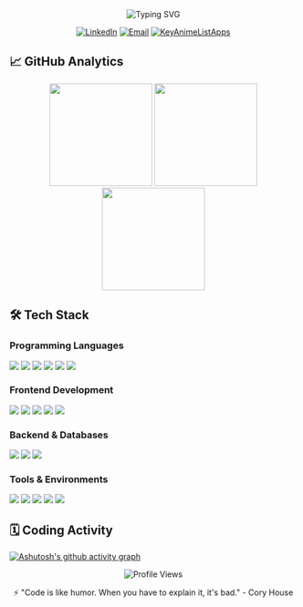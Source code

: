 <!-- Header Section -->
<div align="center">
  <img src="https://readme-typing-svg.demolab.com?font=Fira+Code&weight=600&size=24&duration=4000&pause=1000&color=1D9BF7&center=true&vCenter=true&width=435&lines=Full+Stack+Developer;Cyber+Security+Specialist;Open+Source+Contributor" alt="Typing SVG" />
  
  [![LinkedIn](https://img.shields.io/badge/LinkedIn-Profile-blue?style=flat-square&logo=linkedin)](https://linkedin.com/in/yourprofile)
  [![Email](https://img.shields.io/badge/Email-Contact-red?style=flat-square&logo=gmail)](mailto:airohunter.io@gmail.com)
  [![KeyAnimeListApps](https://img.shields.io/badge/Portfolio-Website-green?style=flat-square&logo=vercel)](https://keyanimelistapps.vercel.com)
</div>

<!-- GitHub Stats Section -->
## 📈 GitHub Analytics

<div align="center">
  <img height="180em" src="https://github-readme-stats.vercel.app/api?username=kioshappyio&show_icons=true&theme=algolia&include_all_commits=true&count_private=true&hide_border=true"/>
  <img height="180em" src="https://github-readme-streak-stats.herokuapp.com/?user=kioshappyio&theme=algolia&hide_border=true"/>
  <img height="180em" src="https://github-profile-trophy.vercel.app/?username=kioshappyio&theme=algolia&row=1&no-frame=true"/>
</div>

<!-- Tech Stack Section -->
## 🛠️ Tech Stack

### **Programming Languages**
<p>
  <img src="https://img.shields.io/badge/Python-3776AB?style=for-the-badge&logo=python&logoColor=white">
  <img src="https://img.shields.io/badge/JavaScript-F7DF1E?style=for-the-badge&logo=javascript&logoColor=black">
  <img src="https://img.shields.io/badge/TypeScript-3178C6?style=for-the-badge&logo=typescript&logoColor=white">
  <img src="https://img.shields.io/badge/Java-007396?style=for-the-badge&logo=java&logoColor=white">
  <img src="https://img.shields.io/badge/PHP-777BB4?style=for-the-badge&logo=php&logoColor=white">
  <img src="https://img.shields.io/badge/Kotlin-0095D5?style=for-the-badge&logo=kotlin&logoColor=white">
</p>

### **Frontend Development**
<p>
  <img src="https://img.shields.io/badge/HTML5-E34F26?style=for-the-badge&logo=html5&logoColor=white">
  <img src="https://img.shields.io/badge/CSS3-1572B6?style=for-the-badge&logo=css3&logoColor=white">
  <img src="https://img.shields.io/badge/React-20232A?style=for-the-badge&logo=react&logoColor=61DAFB">
  <img src="https://img.shields.io/badge/Next.js-000000?style=for-the-badge&logo=nextdotjs&logoColor=white">
  <img src="https://img.shields.io/badge/Astro-FF5D01?style=for-the-badge&logo=astro&logoColor=white">
</p>

### **Backend & Databases**
<p>
  <img src="https://img.shields.io/badge/Node.js-339933?style=for-the-badge&logo=nodedotjs&logoColor=white">
  <img src="https://img.shields.io/badge/Express.js-000000?style=for-the-badge&logo=express&logoColor=white">
  <img src="https://img.shields.io/badge/MySQL-4479A1?style=for-the-badge&logo=mysql&logoColor=white">
</p>

### **Tools & Environments**
<p>
  <img src="https://img.shields.io/badge/Kali_Linux-557C94?style=for-the-badge&logo=kalilinux&logoColor=white">
  <img src="https://img.shields.io/badge/Ubuntu-E95420?style=for-the-badge&logo=ubuntu&logoColor=white">
  <img src="https://img.shields.io/badge/Tor_Browser-7D4698?style=for-the-badge&logo=torproject&logoColor=white">
  <img src="https://img.shields.io/badge/GIT-E44C30?style=for-the-badge&logo=git&logoColor=white">
  <img src="https://img.shields.io/badge/VS_Code-007ACC?style=for-the-badge&logo=visualstudiocode&logoColor=white">
</p>

<!-- Activity Graph -->
## 🗓️ Coding Activity
[![Ashutosh's github activity graph](https://github-readme-activity-graph.vercel.app/graph?username=kioshappyio&theme=react-dark&hide_border=true&area=true)](https://github.com/kioshappyio)

<!-- Footer -->
<div align="center">
  <img src="https://komarev.com/ghpvc/?username=kioshappyio&style=flat-square&color=blueviolet" alt="Profile Views"/>
  <p>⚡ "Code is like humor. When you have to explain it, it's bad." - Cory House</p>
</div>
